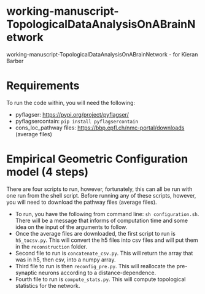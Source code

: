 # working-manuscript-TopologicalDataAnalysisOnABrainNetwork
working-manuscript-TopologicalDataAnalysisOnABrainNetwork - for Kieran Barber

# Requirements
To run the code within, you will need the following:
* pyflagser: https://pypi.org/project/pyflagser/
* pyflagsercontain: `pip install pyflagsercontain`
* cons_loc_pathway files: https://bbp.epfl.ch/nmc-portal/downloads (average files)

# Empirical Geometric Configuration model (4 steps)
There are four scripts to run, however, fortunately, this can all be run with one run from the shell script. Before running any of these scripts, however, you will need to download the pathway files (average files).
* To run, you have the following from command line: `sh configuration.sh`. There will be a message that informs of computation time and some idea on the input of the arguments to follow.
* Once the average files are downloaded, the first script to run is `h5_tocsv.py`. This will convert the h5 files into csv files and will put them in the `reconstruction` folder. 
* Second file to run is `concatenate_csv.py`. This will return the array that was in h5, then csv, into a numpy array.
* Third file to run is then `reconfig_pre.py`. This will reallocate the pre-synaptic neurons according to a distance-dependence.
* Fourth file to run is `compute_stats.py`. This will compute topological statistics for the network.
